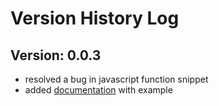 # Version History Log

## Version: 0.0.3

- resolved a bug in javascript function snippet
- added [documentation](README.md) with example